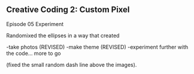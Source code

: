 ## Creative Coding 2: Custom Pixel

Episode 05 Experiment 

Randomixed the ellipses in a way that created 

-take photos (REVISED)
-make theme (REVISED)
-experiment further with the code... more to go

(fixed the small random dash line above the images).

